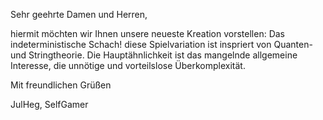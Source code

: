 Sehr geehrte Damen und Herren,

hiermit möchten wir Ihnen unsere neueste Kreation vorstellen: Das indeterministische Schach! diese Spielvariation ist inspriert von Quanten- und Stringtheorie.
Die Hauptähnlichkeit ist das mangelnde allgemeine Interesse, die unnötige und vorteilslose Überkomplexität.

Mit freundlichen Grüßen

JulHeg, SelfGamer
